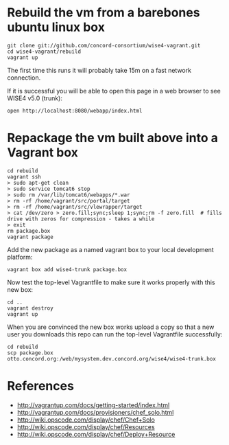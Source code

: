Rebuild the vm from a barebones ubuntu linux box
=========================================

    git clone git://github.com/concord-consortium/wise4-vagrant.git
    cd wise4-vagrant/rebuild
    vagrant up

The first time this runs it will probably take 15m on a fast network connection.

If it is successful you will be able to open this page in a web browser to see WISE4 v5.0 (trunk):
 
    open http://localhost:8080/webapp/index.html

Repackage the vm built above into a Vagrant box
=======================================

    cd rebuild
    vagrant ssh
    > sudo apt-get clean
    > sudo service tomcat6 stop
    > sudo rm /var/lib/tomcat6/webapps/*.war
    > rm -rf /home/vagrant/src/portal/target
    > rm -rf /home/vagrant/src/vlewrapper/target
    > cat /dev/zero > zero.fill;sync;sleep 1;sync;rm -f zero.fill  # fills drive with zeros for compression - takes a while
    > exit
    rm package.box
    vagrant package

Add the new package as a named vagrant box to your local development platform:

    vagrant box add wise4-trunk package.box

Now test the top-level Vagrantfile to make sure it works properly with this new box:

    cd ..
    vagrant destroy
    vagrant up

When you are convinced the new box works upload a copy so that a new user you downloads this repo can run the top-level Vagrantfile successfully:

    cd rebuild
    scp package.box otto.concord.org:/web/mysystem.dev.concord.org/wise4/wise4-trunk.box

References
=======================================

- http://vagrantup.com/docs/getting-started/index.html
- http://vagrantup.com/docs/provisioners/chef_solo.html
- http://wiki.opscode.com/display/chef/Chef+Solo
- http://wiki.opscode.com/display/chef/Resources
- http://wiki.opscode.com/display/chef/Deploy+Resource